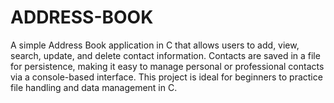# ADDRESS-BOOK
A simple Address Book application in C that allows users to add, view, search, update, and delete contact information. Contacts are saved in a file for persistence, making it easy to manage personal or professional contacts via a console-based interface. This project is ideal for beginners to practice file handling and data management in C.
